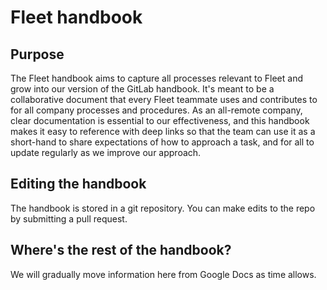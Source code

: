 # Fleet handbook

## Purpose
The Fleet handbook aims to capture all processes relevant to Fleet and grow into our version of the GitLab handbook. It's meant to be a collaborative document that every Fleet teammate uses and contributes to for all company processes and procedures. As an all-remote company, clear documentation is essential to our effectiveness, and this handbook makes it easy to reference with deep links so that the team can use it as a short-hand to share expectations of how to approach a task, and for all to update regularly as we improve our approach.

## Editing the handbook
The handbook is stored in a git repository. You can make edits to the repo by submitting a pull request.

## Where's the rest of the handbook?
We will gradually move information here from Google Docs as time allows.